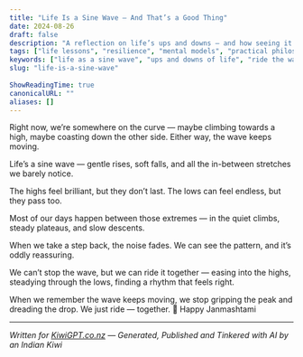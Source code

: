```yaml
---
title: "Life Is a Sine Wave — And That’s a Good Thing"
date: 2024-08-26
draft: false
description: "A reflection on life’s ups and downs — and how seeing it as a sine wave helps us ride them with more ease."
tags: ["life lessons", "resilience", "mental models", "practical philosophy", "Buddhist wisdom"]
keywords: ["life as a sine wave", "ups and downs of life", "ride the wave", "nz"]
slug: "life-is-a-sine-wave"
 
ShowReadingTime: true
canonicalURL: ""
aliases: []
---
```


Right now, we’re somewhere on the curve — maybe climbing towards a high, maybe coasting down the other side. Either way, the wave keeps moving.  

Life’s a sine wave — gentle rises, soft falls, and all the in-between stretches we barely notice.  

The highs feel brilliant, but they don’t last. The lows can feel endless, but they pass too.  

Most of our days happen between those extremes — in the quiet climbs, steady plateaus, and slow descents.  

When we take a step back, the noise fades. We can see the pattern, and it’s oddly reassuring.  

We can’t stop the wave, but we can ride it together — easing into the highs, steadying through the lows, finding a rhythm that feels right.  

When we remember the wave keeps moving, we stop gripping the peak and dreading the drop. We just ride — together. 🙏 Happy Janmashtami  

---

*Written for [KiwiGPT.co.nz](https://kiwigpt.co.nz) — Generated, Published and Tinkered with AI by an Indian Kiwi*
